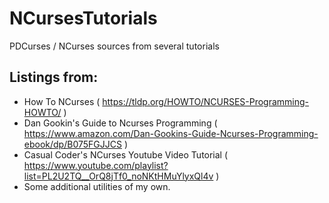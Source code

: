 # NCursesTutorials
PDCurses / NCurses sources from several tutorials

## Listings from:

* How To NCurses ( https://tldp.org/HOWTO/NCURSES-Programming-HOWTO/ )
* Dan Gookin's Guide to Ncurses Programming ( https://www.amazon.com/Dan-Gookins-Guide-Ncurses-Programming-ebook/dp/B075FGJJCS )
* Casual Coder's NCurses Youtube Video Tutorial ( https://www.youtube.com/playlist?list=PL2U2TQ__OrQ8jTf0_noNKtHMuYlyxQl4v )
* Some additional utilities of my own.

